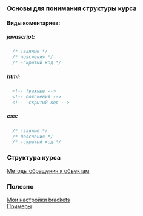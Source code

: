 ### Основы для понимания структуры курса
#### Виды коментариев:  
##### javascript:  
```javascript
  /* !важные */  
  /* пояснения */  
  /* -скрытый код */  
```
##### html:
```html
  <!-- !важные -->  
  <!-- пояснения -->  
  <!-- -скрытый код -->  
```
##### css:
```css
  /* !важные */  
  /* пояснения */  
  /* -скрытый код */  
```
### Структура курса
[Методы обращения к объектам](https://github.com/VipBender/JavaScript/tree/master/WorkWithTheObject)  
### Полезно
[Мои настройки brackets](https://github.com/VipBender/JavaScript/blob/master/Brackets)  
[Примеры](https://github.com/VipBender/JavaScript/tree/master/examples)  